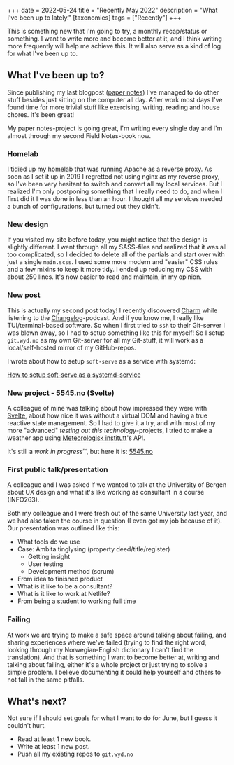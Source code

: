 +++
date = 2022-05-24
title = "Recently May 2022"
description = "What I've been up to lately."
[taxonomies]
tags = ["Recently"]
+++

This is something new that I'm going to try, a monthly recap/status or
something. I want to write more and become better at it, and I think writing
more frequently will help me achieve this. It will also serve as a kind of log
for what I've been up to.

## What I've been up to?

Since publishing my last blogpost
([paper notes](@/blog/2022-04-10-paper-notes/index.md)) I've managed to do other
stuff besides just sitting on the computer all day. After work most days I've
found time for more trivial stuff like exercising, writing, reading and house
chores. It's been great!

My paper notes-project is going great, I'm writing every single day and I'm
almost through my second Field Notes-book now.

### Homelab

I tidied up my homelab that was running Apache as a reverse proxy. As soon as I
set it up in 2019 I regretted not using nginx as my reverse proxy, so I've been
very hesitant to switch and convert all my local services. But I realized I'm
only postponing something that I really need to do, and when I first did it I
was done in less than an hour. I thought all my services needed a bunch of
configurations, but turned out they didn't.

### New design

If you visited my site before today, you might notice that the design is
slightly different. I went through all my SASS-files and realized that it was
all too complicated, so I decided to delete all of the partials and start over
with just a single `main.scss`. I used some more modern and "easier" CSS rules
and a few mixins to keep it more tidy. I ended up reducing my CSS with about 250
lines. It's now easier to read and maintain, in my opinion.

### New post

This is actually my second post today! I recently discovered
[Charm](https://charm.sh) while listening to the
[Changelog](https://changelog.com)-podcast. And if you know me, I really like
TUI/terminal-based software. So when I first tried to `ssh` to their Git-server
I was blown away, so I had to setup something like this for myself! So I setup
`git.wyd.no` as my own Git-server for all my Git-stuff, it will work as a
local/self-hosted mirror of my GitHub-repos.

I wrote about how to setup `soft-serve` as a service with systemd:

[How to setup soft-serve as a systemd-service](@/blog/2022-05-24-soft-serve-systemd.md)

### New project - 5545.no (Svelte)

A colleague of mine was talking about how impressed they were with
[Svelte](https://svelte.dev), about how nice it was without a virtual DOM and
having a true reactive state management. So I had to give it a try, and with
most of my more "advanced" _testing out this technology_-projects, I tried to
make a weather app using [Meteorologisk institutt](https://api.met.no)'s API.

It's still a *work in progress*™️, but here it is: [5545.no](https://5545.no)

### First public talk/presentation

A colleague and I was asked if we wanted to talk at the University of Bergen
about UX design and what it's like working as consultant in a course (INFO263).

Both my colleague and I were fresh out of the same University last year, and we
had also taken the course in question (I even got my job because of it). Our
presentation was outlined like this:

- What tools do we use
- Case: Ambita tinglysing (property deed/title/register)
  - Getting insight
  - User testing
  - Development method (scrum)
- From idea to finished product
- What is it like to be a consultant?
- What is it like to work at Netlife?
- From being a student to working full time

### Failing

At work we are trying to make a safe space around talking about failing, and
sharing experiences where we've failed (trying to find the right word, looking
through my Norwegian-English dictionary I can't find the translation). And that
is something I want to become better at, writing and talking about failing,
either it's a whole project or just trying to solve a simple problem. I believe
documenting it could help yourself and others to not fall in the same pitfalls.

## What's next?

Not sure if I should set goals for what I want to do for June, but I guess it
couldn't hurt.

- Read at least 1 new book.
- Write at least 1 new post.
- Push all my existing repos to `git.wyd.no`
